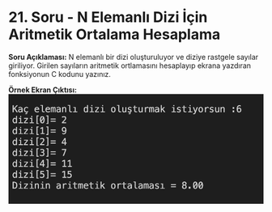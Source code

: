# 21. Soru - N Elemanlı Dizi İçin Aritmetik Ortalama Hesaplama

**Soru Açıklaması:**
N elemanlı bir dizi oluşturuluyor ve diziye rastgele sayılar giriliyor. Girilen sayıların aritmetik ortlamasını hesaplayıp ekrana yazdıran fonksiyonun C kodunu yazınız.

**Örnek Ekran Çıktısı:** 
![alt text](../Ekran-Çıktıları/Ekran-Resmi_21.png)